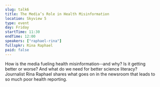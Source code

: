 ```yaml
---
slug: talk6
title: The Media’s Role in Health Misinformation
location: Skyview 5
type: event
day: Friday
startTime: 11:30
endTime: 12:00
speakers: ["raphael-rina"]
fullspkr: Rina Raphael
paid: false
---
```


<!-- Yay, no errors, warnings, or alerts! -->

How is the media fueling health misinformation--and why? Is it getting better or worse? And what do we need for better science literacy? Journalist Rina Raphael shares what goes on in the newsroom that leads to so much poor health reporting.
